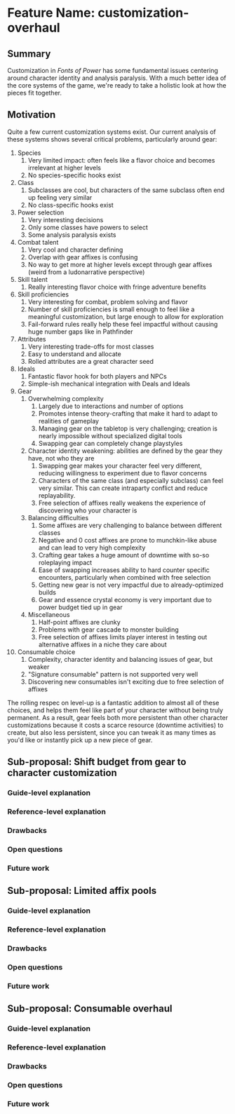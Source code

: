 # Feature Name: customization-overhaul

## Summary

Customization in *Fonts of Power* has some fundamental issues centering around character identity and analysis paralysis.
With a much better idea of the core systems of the game, we're ready to take a holistic look at how the pieces fit together.

## Motivation

Quite a few current customization systems exist. Our current analysis of these systems shows several critical problems, particularly around gear:

1. Species
   1. Very limited impact: often feels like a flavor choice and becomes irrelevant at higher levels
   2. No species-specific hooks exist
2. Class
   1. Subclasses are cool, but characters of the same subclass often end up feeling very similar
   2. No class-specific hooks exist
3. Power selection
   1. Very interesting decisions
   2. Only some classes have powers to select
   3. Some analysis paralysis exists
4. Combat talent
   1. Very cool and character defining
   2. Overlap with gear affixes is confusing
   3. No way to get more at higher levels except through gear affixes (weird from a ludonarrative perspective)
5. Skill talent
   1. Really interesting flavor choice with fringe adventure benefits
6. Skill proficiencies
   1. Very interesting for combat, problem solving and flavor
   2. Number of skill proficiencies is small enough to feel like a meaningful customization, but large enough to allow for exploration
   3. Fail-forward rules really help these feel impactful without causing huge number gaps like in Pathfinder
7. Attributes
   1. Very interesting trade-offs for most classes
   2. Easy to understand and allocate
   3. Rolled attributes are a great character seed
8. Ideals
   1. Fantastic flavor hook for both players and NPCs
   2. Simple-ish mechanical integration with Deals and Ideals
9. Gear
   1. Overwhelming complexity
      1. Largely due to interactions and number of options
      2. Promotes intense theory-crafting that make it hard to adapt to realities of gameplay
      3. Managing gear on the tabletop is very challenging; creation is nearly impossible without specialized digital tools
      4. Swapping gear can completely change playstyles
   2. Character identity weakening: abilities are defined by the gear they have, not who they are
      1. Swapping gear makes your character feel very different, reducing willingness to experiment due to flavor concerns
      2. Characters of the same class (and especially subclass) can feel very similar. This can create intraparty conflict and reduce replayability.
      3. Free selection of affixes really weakens the experience of discovering who your character is
   3. Balancing difficulties
      1. Some affixes are very challenging to balance between different classes
      2. Negative and 0 cost affixes are prone to munchkin-like abuse and can lead to very high complexity
      3. Crafting gear takes a huge amount of downtime with so-so roleplaying impact
      4. Ease of swapping increases ability to hard counter specific encounters, particularly when combined with free selection
      5. Getting new gear is not very impactful due to already-optimized builds
      6. Gear and essence crystal economy is very important due to power budget tied up in gear
   4. Miscellaneous
      1. Half-point affixes are clunky
      2. Problems with gear cascade to monster building
      3. Free selection of affixes limits player interest in testing out alternative affixes in a niche they care about
10. Consumable choice
    1. Complexity, character identity and balancing issues of gear, but weaker
    2. "Signature consumable" pattern is not supported very well
    3. Discovering new consumables isn't exciting due to free selection of affixes

The rolling respec on level-up is a fantastic addition to almost all of these choices, and helps them feel like part of your character without being truly permanent.
As a result, gear feels both more persistent than other character customizations because it costs a scarce resource (downtime activities) to create, but also less persistent, since you can tweak it as many times as you'd like or instantly pick up a new piece of gear.

## Sub-proposal: Shift budget from gear to character customization

### Guide-level explanation

### Reference-level explanation

### Drawbacks

### Open questions

### Future work

## Sub-proposal: Limited affix pools

### Guide-level explanation

### Reference-level explanation

### Drawbacks

### Open questions

### Future work

## Sub-proposal: Consumable overhaul

### Guide-level explanation

### Reference-level explanation

### Drawbacks

### Open questions

### Future work
